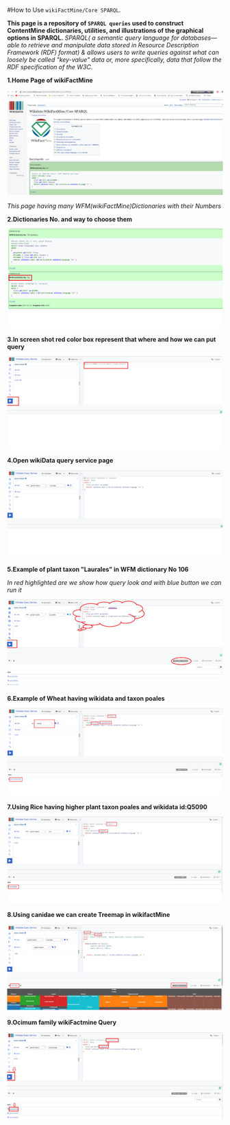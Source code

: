 #How to Use `wikiFactMine/Core SPARQL`.

**This page is a repository of `SPARQL queries` used to construct ContentMine dictionaries, utilities, and illustrations of the graphical options in SPARQL.**
*SPARQL( a semantic query language for databases—able to retrieve and manipulate data stored in Resource Description Framework (RDF) format) & allows users to write queries against what can loosely be called "key-value" data or, more specifically, data that follow the RDF specification of the W3C.*

**1.Home Page of wikiFactMine**


![](./wikiFactMine_SPARQL_homepage.png)

*This page having many WFM(wikiFactMine)Dictionaries with their Numbers*



**2.Dictionaries No. and way to choose them**


![](./select_Dict_106.png)



**3.In screen shot red color box represent that where and how we can put query**


![](./put_query_and_run.png)

**4.Open wikiData query service page**

![](./homepage_wikidata_query_service.png)


**5.Example of plant taxon "Laurales" in WFM dictionary No 106**

*In red highlighted are we show how query look and with blue button we can run it*


![](./plant_taxon_Laurales_results.png)


**6.Example of Wheat having wikidata and taxon poales**


![](./wheat_wikifactMine.png)


**7.Using Rice having higher plant taxon poales and wikidata id:Q5090** 


![](./Rice_wikiFactMine.png)


**8.Using canidae we can create Treemap in wikifactMine**


![](./canidae_treemap.png)


**9.Ocimum family wikiFactmine Query**


![](./Ocimum_family_results.png)



